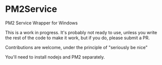# PM2Service
PM2 Service Wrapper for Windows

This is a work in progress. It's probably not ready to use, unless you write the rest of the code to make it work, but if you do, please submit a PR.

Contributions are welcome, under the principle of "seriously be nice"

You'll need to install nodejs and PM2 separately.
